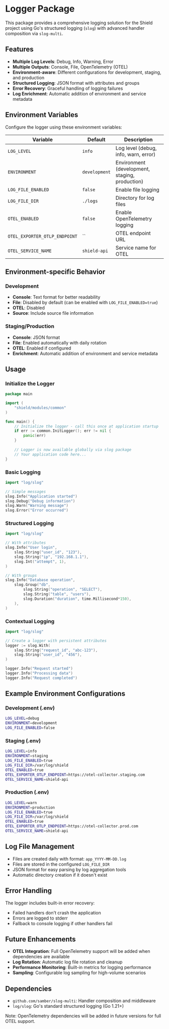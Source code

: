 # Logger Package

This package provides a comprehensive logging solution for the Shield project using Go's structured logging (`slog`) with advanced handler composition via `slog-multi`.

## Features

- **Multiple Log Levels**: Debug, Info, Warning, Error
- **Multiple Outputs**: Console, File, OpenTelemetry (OTEL)
- **Environment-aware**: Different configurations for development, staging, and production
- **Structured Logging**: JSON format with attributes and groups
- **Error Recovery**: Graceful handling of logging failures
- **Log Enrichment**: Automatic addition of environment and service metadata

## Environment Variables

Configure the logger using these environment variables:

| Variable | Default | Description |
|----------|---------|-------------|
| `LOG_LEVEL` | `info` | Log level (debug, info, warn, error) |
| `ENVIRONMENT` | `development` | Environment (development, staging, production) |
| `LOG_FILE_ENABLED` | `false` | Enable file logging |
| `LOG_FILE_DIR` | `./logs` | Directory for log files |
| `OTEL_ENABLED` | `false` | Enable OpenTelemetry logging |
| `OTEL_EXPORTER_OTLP_ENDPOINT` | `` | OTEL endpoint URL |
| `OTEL_SERVICE_NAME` | `shield-api` | Service name for OTEL |

## Environment-specific Behavior

### Development
- **Console**: Text format for better readability
- **File**: Disabled by default (can be enabled with `LOG_FILE_ENABLED=true`)
- **OTEL**: Disabled
- **Source**: Include source file information

### Staging/Production
- **Console**: JSON format
- **File**: Enabled automatically with daily rotation
- **OTEL**: Enabled if configured
- **Enrichment**: Automatic addition of environment and service metadata

## Usage

### Initialize the Logger

```go
package main

import (
    "shield/modules/common"
)

func main() {
    // Initialize the logger - call this once at application startup
    if err := common.InitLogger(); err != nil {
        panic(err)
    }
    
    // Logger is now available globally via slog package
    // Your application code here...
}
```

### Basic Logging

```go
import "log/slog"

// Simple messages
slog.Info("Application started")
slog.Debug("Debug information")
slog.Warn("Warning message")
slog.Error("Error occurred")
```

### Structured Logging

```go
import "log/slog"

// With attributes
slog.Info("User login",
    slog.String("user_id", "123"),
    slog.String("ip", "192.168.1.1"),
    slog.Int("attempt", 1),
)

// With groups
slog.Info("Database operation",
    slog.Group("db",
        slog.String("operation", "SELECT"),
        slog.String("table", "users"),
        slog.Duration("duration", time.Millisecond*150),
    ),
)
```

### Contextual Logging

```go
import "log/slog"

// Create a logger with persistent attributes
logger := slog.With(
    slog.String("request_id", "abc-123"),
    slog.String("user_id", "456"),
)

logger.Info("Request started")
logger.Info("Processing data")
logger.Info("Request completed")
```

## Example Environment Configurations

### Development (.env)
```bash
LOG_LEVEL=debug
ENVIRONMENT=development
LOG_FILE_ENABLED=false
```

### Staging (.env)
```bash
LOG_LEVEL=info
ENVIRONMENT=staging
LOG_FILE_ENABLED=true
LOG_FILE_DIR=/var/log/shield
OTEL_ENABLED=true
OTEL_EXPORTER_OTLP_ENDPOINT=https://otel-collector.staging.com
OTEL_SERVICE_NAME=shield-api
```

### Production (.env)
```bash
LOG_LEVEL=warn
ENVIRONMENT=production
LOG_FILE_ENABLED=true
LOG_FILE_DIR=/var/log/shield
OTEL_ENABLED=true
OTEL_EXPORTER_OTLP_ENDPOINT=https://otel-collector.prod.com
OTEL_SERVICE_NAME=shield-api
```

## Log File Management

- Files are created daily with format: `app_YYYY-MM-DD.log`
- Files are stored in the configured `LOG_FILE_DIR`
- JSON format for easy parsing by log aggregation tools
- Automatic directory creation if it doesn't exist

## Error Handling

The logger includes built-in error recovery:
- Failed handlers don't crash the application
- Errors are logged to stderr
- Fallback to console logging if other handlers fail

## Future Enhancements

- **OTEL Integration**: Full OpenTelemetry support will be added when dependencies are available
- **Log Rotation**: Automatic log file rotation and cleanup
- **Performance Monitoring**: Built-in metrics for logging performance
- **Sampling**: Configurable log sampling for high-volume scenarios

## Dependencies

- `github.com/samber/slog-multi`: Handler composition and middleware
- `log/slog`: Go's standard structured logging (Go 1.21+)

Note: OpenTelemetry dependencies will be added in future versions for full OTEL support.
